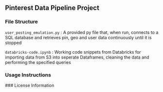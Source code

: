 ## Pinterest Data Pipeline Project

### File Structure

`user_posting_emulation.py` : A provided py file that, when run, connects to a SQL database and retrieves pin, geo and user data continuously until it is stopped
<unlikely that it is infinite but this will be easy to verify later>

`databricks-code.ipynb` : Working code snippets from Databricks for importing data from S3 into seperate Dataframes, cleaning the data and performing the specified queries

### Usage Instructions
<ADD USAGE INSTRUCTIONS LATER>
### License Information

<ADD LATER>

